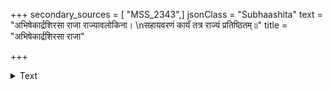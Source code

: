 +++
secondary_sources = [ "MSS_2343",]
jsonClass = "Subhaashita"
text = "अभिषेकार्द्रशिरसा राजा राज्यावलोकिना।  \nसहायवरणं कार्यं तत्र राज्यं प्रतिष्ठितम्॥"
title = "अभिषेकार्द्रशिरसा राजा"

+++

<details><summary>Text</summary>

अभिषेकार्द्रशिरसा राजा राज्यावलोकिना।  
सहायवरणं कार्यं तत्र राज्यं प्रतिष्ठितम्॥
</details>
